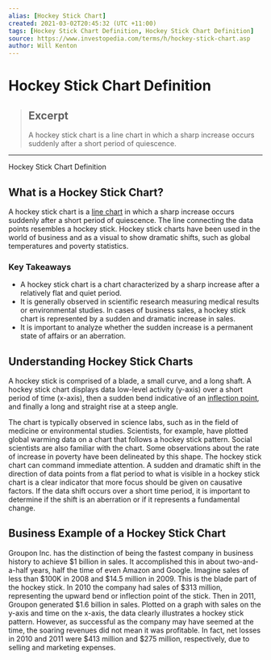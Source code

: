 ```yaml
---
alias: [Hockey Stick Chart]
created: 2021-03-02T20:45:32 (UTC +11:00)
tags: [Hockey Stick Chart Definition, Hockey Stick Chart Definition]
source: https://www.investopedia.com/terms/h/hockey-stick-chart.asp
author: Will Kenton
---
```


# Hockey Stick Chart Definition

> ## Excerpt
> A hockey stick chart is a line chart in which a sharp increase occurs suddenly after a short period of quiescence.

---

Hockey Stick Chart Definition
## What is a Hockey Stick Chart?

A hockey stick chart is a [line chart](https://www.investopedia.com/terms/l/linechart.asp) in which a sharp increase occurs suddenly after a short period of quiescence. The line connecting the data points resembles a hockey stick. Hockey stick charts have been used in the world of business and as a visual to show dramatic shifts, such as global temperatures and poverty statistics.

### Key Takeaways

-   A hockey stick chart is a chart characterized by a sharp increase after a relatively flat and quiet period.
-   It is generally observed in scientific research measuring medical results or environmental studies. In cases of business sales, a hockey stick chart is represented by a sudden and dramatic increase in sales.
-   It is important to analyze whether the sudden increase is a permanent state of affairs or an aberration.

## Understanding Hockey Stick Charts

A hockey stick is comprised of a blade, a small curve, and a long shaft. A hockey stick chart displays data low-level activity (y-axis) over a short period of time (x-axis), then a sudden bend indicative of an [inflection point](https://www.investopedia.com/terms/i/inflectionpoint.asp), and finally a long and straight rise at a steep angle.

The chart is typically observed in science labs, such as in the field of medicine or environmental studies. Scientists, for example, have plotted global warming data on a chart that follows a hockey stick pattern. Social scientists are also familiar with the chart. Some observations about the rate of increase in poverty have been delineated by this shape. The hockey stick chart can command immediate attention. A sudden and dramatic shift in the direction of data points from a flat period to what is visible in a hockey stick chart is a clear indicator that more focus should be given on causative factors. If the data shift occurs over a short time period, it is important to determine if the shift is an aberration or if it represents a fundamental change.

## Business Example of a Hockey Stick Chart

Groupon Inc. has the distinction of being the fastest company in business history to achieve $1 billion in sales. It accomplished this in about two-and-a-half years, half the time of even Amazon and Google. Imagine sales of less than $100K in 2008 and $14.5 million in 2009. This is the blade part of the hockey stick. In 2010 the company had sales of $313 million, representing the upward bend or inflection point of the stick. Then in 2011, Groupon generated $1.6 billion in sales. Plotted on a graph with sales on the y-axis and time on the x-axis, the data clearly illustrates a hockey stick pattern. However, as successful as the company may have seemed at the time, the soaring revenues did not mean it was profitable. In fact, net losses in 2010 and 2011 were $413 million and $275 million, respectively, due to selling and marketing expenses.

